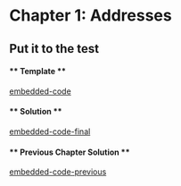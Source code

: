 # Chapter 1: Addresses

## Put it to the test

<!-- tabs:start -->

#### ** Template **

[embedded-code](../assets/2/2.1-template-code.vy ':include :type=code embed-template')

#### ** Solution **

[embedded-code-final](../assets/2/2.1-finished-code.vy ':include :type=code embed-final')

#### ** Previous Chapter Solution **

[embedded-code-previous](../assets/2/2.0-finished-code.vy ':include :type=code embed-previous')

<!-- tabs:end -->
